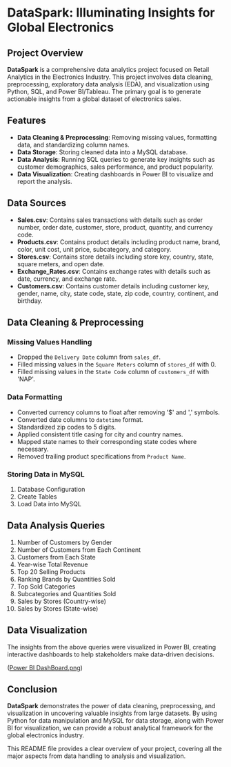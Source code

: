 # DataSpark: Illuminating Insights for Global Electronics

## Project Overview

**DataSpark** is a comprehensive data analytics project focused on Retail Analytics in the Electronics Industry. This project involves data cleaning, preprocessing, exploratory data analysis (EDA), and visualization using Python, SQL, and Power BI/Tableau. The primary goal is to generate actionable insights from a global dataset of electronics sales.

## Features

- **Data Cleaning & Preprocessing**: Removing missing values, formatting data, and standardizing column names.
- **Data Storage**: Storing cleaned data into a MySQL database.
- **Data Analysis**: Running SQL queries to generate key insights such as customer demographics, sales performance, and product popularity.
- **Data Visualization**: Creating dashboards in Power BI to visualize and report the analysis.

## Data Sources

- **Sales.csv**: Contains sales transactions with details such as order number, order date, customer, store, product, quantity, and currency code.
- **Products.csv**: Contains product details including product name, brand, color, unit cost, unit price, subcategory, and category.
- **Stores.csv**: Contains store details including store key, country, state, square meters, and open date.
- **Exchange_Rates.csv**: Contains exchange rates with details such as date, currency, and exchange rate.
- **Customers.csv**: Contains customer details including customer key, gender, name, city, state code, state, zip code, country, continent, and birthday.

## Data Cleaning & Preprocessing

### Missing Values Handling

- Dropped the `Delivery Date` column from `sales_df`.
- Filled missing values in the `Square Meters` column of `stores_df` with 0.
- Filled missing values in the `State Code` column of `customers_df` with 'NAP'.

### Data Formatting

- Converted currency columns to float after removing '$' and ',' symbols.
- Converted date columns to `datetime` format.
- Standardized zip codes to 5 digits.
- Applied consistent title casing for city and country names.
- Mapped state names to their corresponding state codes where necessary.
- Removed trailing product specifications from `Product Name`.

### Storing Data in MySQL

1. Database Configuration
2. Create Tables
3. Load Data into MySQL

## Data Analysis Queries

1. Number of Customers by Gender
2. Number of Customers from Each Continent
3. Customers from Each State
4. Year-wise Total Revenue
5. Top 20 Selling Products
6. Ranking Brands by Quantities Sold
7. Top Sold Categories
8. Subcategories and Quantities Sold
9. Sales by Stores (Country-wise)
10. Sales by Stores (State-wise)
   
## Data Visualization

The insights from the above queries were visualized in Power BI, creating interactive dashboards to help stakeholders make data-driven decisions. 

([Power BI DashBoard.png](https://github.com/JayanthiML/DataSpark-Illuminating-Insights-with-Power-BI/blob/main/Power%20BI%20DashBoard.png))

## Conclusion

**DataSpark** demonstrates the power of data cleaning, preprocessing, and visualization in uncovering valuable insights from large datasets. By using Python for data manipulation and MySQL for data storage, along with Power BI for visualization, we can provide a robust analytical framework for the global electronics industry.

This README file provides a clear overview of your project, covering all the major aspects from data handling to analysis and visualization.

